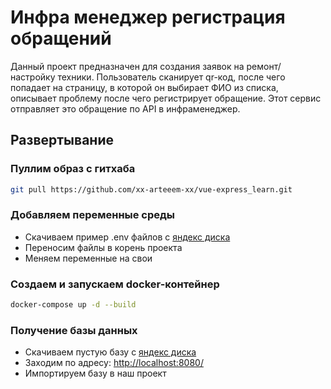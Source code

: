 # Инфра менеджер регистрация обращений
Данный проект предназначен для создания заявок на ремонт/настройку техники. Пользователь сканирует qr-код, после чего попадает на страницу, в которой он выбирает ФИО из списка, описывает проблему после чего регистрирует обращение. Этот сервис отправляет это обращение по API в инфраменеджер. 

## Развертывание

### Пуллим образ с гитхаба
``` sh
git pull https://github.com/xx-arteeem-xx/vue-express_learn.git
```

### Добавляем переменные среды
 - Скачиваем пример .env файлов с [яндекс диска](https://disk.yandex.ru/d/7h8alZcOc-xykQ)
 - Переносим файлы в корень проекта
 - Меняем переменные на свои

### Создаем и запускаем docker-контейнер
``` sh
docker-compose up -d --build
```

### Получение базы данных
 - Скачиваем пустую базу с [яндекс диска](https://disk.yandex.ru/d/FwuI74BW19GOLg)
 - Заходим по адресу: 
     [http://localhost:8080/](http://localhost:8080/)
 - Импортируем базу в наш проект